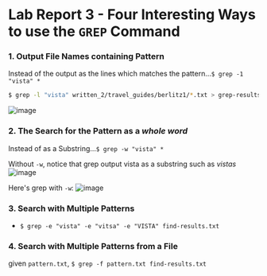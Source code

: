 # Lab Report 3 - Four Interesting Ways to use the `GREP` Command

### 1. Output File Names containing Pattern
Instead of the output as the lines which matches the pattern...`$ grep -1 "vista" *`
```bash
$ grep -l "vista" written_2/travel_guides/berlitz1/*.txt > grep-results.txt
```
![image](https://user-images.githubusercontent.com/111631103/221728956-8e7933c4-8ffd-4235-91bf-89dffc0dd742.png)

### 2. The Search for the Pattern as a _whole word_ 
Instead of as a Substring...`$ grep -w "vista" *`

Without `-w`, notice that grep output vista as a substring such as _vistas_
![image](https://user-images.githubusercontent.com/111631103/221729781-9608e041-ea5d-4fd4-935a-d321f1b4c574.png)

Here's grep with `-w`:
![image](https://user-images.githubusercontent.com/111631103/221729597-00f78546-6ee3-4492-8b2f-82f4ac7cfac8.png)

### 3. Search with Multiple Patterns
- `$ grep -e "vista" -e "vitsa" -e "VISTA" find-results.txt`

### 4. Search with Multiple Patterns from a File
given `pattern.txt`, `$ grep -f pattern.txt find-results.txt`
